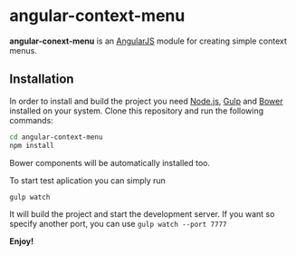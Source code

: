 # angular-context-menu

__angular-conext-menu__ is an [AngularJS](https://angularjs.org/) module for creating simple context menus.

## Installation
In order to install and build the project you need [Node.js](https://nodejs.org/), [Gulp](http://gulpjs.com/) and [Bower](https://bower.io/) installed on your system.
Clone this repository and run the following commands:
```bash
cd angular-context-menu
npm install
```
Bower components will be automatically installed too.

To start test aplication you can simply run
```bash
gulp watch
```
It will build the project and start the development server. If you want so specify another port, you can use `gulp watch --port 7777`

__Enjoy!__